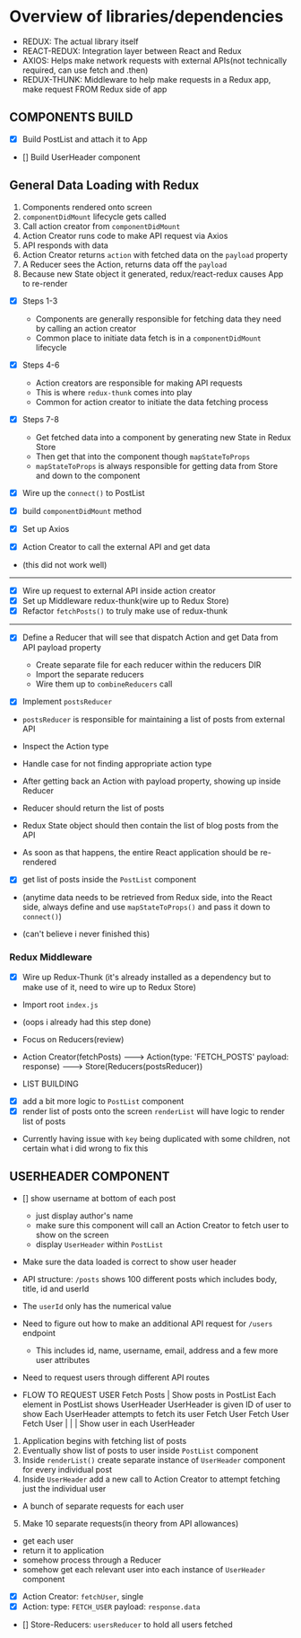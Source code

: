 # Overview of libraries/dependencies

- REDUX: The actual library itself
- REACT-REDUX: Integration layer between React and Redux
- AXIOS: Helps make network requests with external APIs(not technically required, can use fetch and .then)
- REDUX-THUNK: Middleware to help make requests in a Redux app, make request FROM Redux side of app

## COMPONENTS BUILD
- [x] Build PostList and attach it to App
- [] Build UserHeader component

## General Data Loading with Redux
  1. Components rendered onto screen
  2. `componentDidMount` lifecycle gets called
  3. Call action creator from `componentDidMount`
  4. Action Creator runs code to make API request via Axios
  5. API responds with data
  6. Action Creator returns `action` with fetched data on the `payload` property
  7. A Reducer sees the Action, returns data off the `payload`
  8. Because new State object it generated, redux/react-redux causes App to re-render

- [x] Steps 1-3
  - Components are generally responsible for fetching data they need by calling an action creator
  - Common place to initiate data fetch is in a `componentDidMount` lifecycle

- [x] Steps 4-6
  - Action creators are responsible for making API requests
  - This is where `redux-thunk` comes into play
  - Common for action creator to initiate the data fetching process

- [x] Steps 7-8
  - Get fetched data into a component by generating new State in Redux Store
  - Then get that into the component though `mapStateToProps`
  - `mapStateToProps` is always responsible for getting data from Store and down to the component

- [x] Wire up the `connect()` to PostList
- [x] build `componentDidMount` method
- [x] Set up Axios
- [x] Action Creator to call the external API and get data
- (this did not work well)
------------------------------
- [x] Wire up request to external API inside action creator
- [x] Set up Middleware redux-thunk(wire up to Redux Store)
- [x] Refactor `fetchPosts()` to truly make use of redux-thunk
------------------------------
- [x] Define a Reducer that will see that dispatch Action and get Data from API payload property
  - Create separate file for each reducer within the reducers DIR
  - Import the separate reducers
  - Wire them up to `combineReducers` call

- [x] Implement `postsReducer`
- `postsReducer` is responsible for maintaining a list of posts from external API
- Inspect the Action type
- Handle case for not finding appropriate action type

- After getting back an Action with payload property, showing up inside Reducer
- Reducer should return the list of posts
- Redux State object should then contain the list of blog posts from the API
- As soon as that happens, the entire React application should be re-rendered
- [x] get list of posts inside the `PostList` component
- (anytime data needs to be retrieved from Redux side, into the React side, always define and use `mapStateToProps()` and pass it down to `connect()`)

- (can't believe i never finished this)

### Redux Middleware
- [x] Wire up Redux-Thunk (it's already installed as a dependency but to make use of it, need to wire up to Redux Store)
- Import root `index.js`
- (oops i already had this step done)

- Focus on Reducers(review)
- Action Creator(fetchPosts) ---> Action(type: 'FETCH_POSTS' payload: response) ---> Store(Reducers(postsReducer))


- LIST BUILDING
- [x] add a bit more logic to `PostList` component
- [x] render list of posts onto the screen `renderList` will have logic to render list of posts
- Currently having issue with `key` being duplicated with some children, not certain what i did wrong to fix this


## USERHEADER COMPONENT
- [] show username at bottom of each post
  - just display author's name
  - make sure this component will call an Action Creator to fetch user to show on the screen
  - display `UserHeader` within `PostList`

- Make sure the data loaded is correct to show user header
- API structure: `/posts` shows 100 different posts which includes body, title, id and userId
- The `userId` only has the numerical value
- Need to figure out how to make an additional API request for `/users` endpoint
  - This includes id, name, username, email, address and a few more user attributes
- Need to request users through different API routes

- FLOW TO REQUEST USER
                        Fetch Posts
                             |
                  Show posts in PostList
          Each element in PostList shows UserHeader
           UserHeader is given ID of user to show
         Each UserHeader attempts to fetch its user
            Fetch User   Fetch User  Fetch User
                |             |           |
                Show user in each UserHeader

1. Application begins with fetching list of posts
2. Eventually show list of posts to user inside `PostList` component
3. Inside `renderList()` create separate instance of `UserHeader` component for every individual post
4. Inside `UserHeader` add a new call to Action Creator to attempt fetching just the individual user
  - A bunch of separate requests for each user
5. Make 10 separate requests(in theory from API allowances)
  - get each user
  - return it to application
  - somehow process through a Reducer
  - somehow get each relevant user into each instance of `UserHeader` component

- [x] Action Creator: `fetchUser`, single
- [x] Action: type: `FETCH_USER` payload: `response.data`
- [] Store-Reducers: `usersReducer` to hold all users fetched
